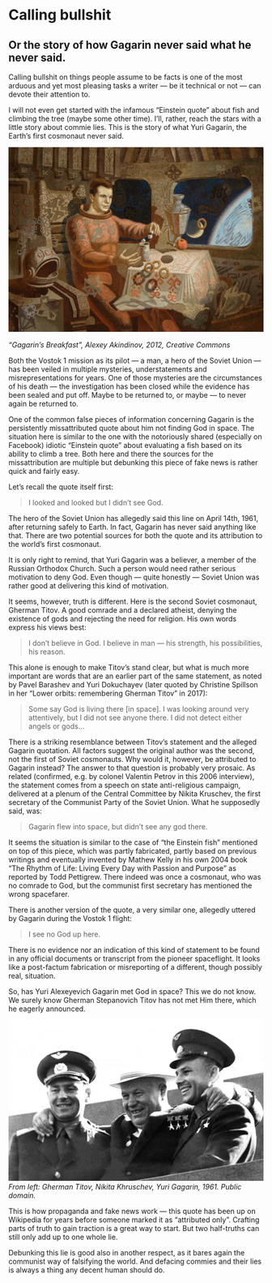 # Calling bullshit
## Or the story of how Gagarin never said what he never said.

Calling bullshit on things people assume to be facts is one of the most arduous and yet most pleasing tasks a writer — be it technical or not — can devote their attention to.

I will not even get started with the infamous “Einstein quote” about fish and climbing the tree (maybe some other time). I’ll, rather, reach the stars with a little story about commie lies. This is the story of what Yuri Gagarin, the Earth’s first cosmonaut never said.

![Gagarin’s Breakfast](cb/gagarin.jpg "Gagarin’s Breakfast")

*“Gagarin’s Breakfast”, Alexey Akindinov, 2012, Creative Commons*

Both the Vostok 1 mission as its pilot — a man, a hero of the Soviet Union — has been veiled in multiple mysteries, understatements and misrepresentations for years. One of those mysteries are the circumstances of his death — the investigation has been closed while the evidence has been sealed and put off. Maybe to be returned to, or maybe — to never again be returned to.

One of the common false pieces of information concerning Gagarin is the persistently missattributed quote about him not finding God in space. The situation here is similar to the one with the notoriously shared (especially on Facebook) idiotic “Einstein quote” about evaluating a fish based on its ability to climb a tree. Both here and there the sources for the missattribution are multiple but debunking this piece of fake news is rather quick and fairly easy.

Let’s recall the quote itself first:

> I looked and looked but I didn’t see God.

The hero of the Soviet Union has allegedly said this line on April 14th, 1961, after returning safely to Earth. In fact, Gagarin has never said anything like that. There are two potential sources for both the quote and its attribution to the world’s first cosmonaut.

It is only right to remind, that Yuri Gagarin was a believer, a member of the Russian Orthodox Church. Such a person would need rather serious motivation to deny God. Even though — quite honestly — Soviet Union was rather good at delivering this kind of motivation.

It seems, however, truth is different. Here is the second Soviet cosmonaut, Gherman Titov. A good comrade and a declared atheist, denying the existence of gods and rejecting the need for religion. His own words express his views best:

> I don’t believe in God. I believe in man — his strength, his possibilities, his reason.

This alone is enough to make Titov’s stand clear, but what is much more important are words that are an earlier part of the same statement, as noted by Pavel Barashev and Yuri Dokuchayev (later quoted by Christine Spillson in her “Lower orbits: remembering Gherman Titov” in 2017):

> Some say God is living there [in space]. I was looking around very attentively, but I did not see anyone there. I did not detect either angels or gods…

There is a striking resemblance between Titov’s statement and the alleged Gagarin quotation. All factors suggest the original author was the second, not the first of Soviet cosmonauts. Why would it, however, be attributed to Gagarin instead? The answer to that question is probably very prosaic. As related (confirmed, e.g. by colonel Valentin Petrov in this 2006 interview), the statement comes from a speech on state anti-religious campaign, delivered at a plenum of the Central Committee by Nikita Kruschev, the first secretary of the Communist Party of the Soviet Union. What he supposedly said, was:

> Gagarin flew into space, but didn’t see any god there.

It seems the situation is similar to the case of “the Einstein fish” mentioned on top of this piece, which was partly fabricated, partly based on previous writings and eventually invented by Mathew Kelly in his own 2004 book “The Rhythm of Life: Living Every Day with Passion and Purpose” as reported by Todd Pettigrew. There indeed was once a cosmonaut, who was no comrade to God, but the communist first secretary has mentioned the wrong spacefarer.

There is another version of the quote, a very similar one, allegedly uttered by Gagarin during the Vostok 1 flight:

> I see no God up here.

There is no evidence nor an indication of this kind of statement to be found in any official documents or transcript from the pioneer spaceflight. It looks like a post-factum fabrication or misreporting of a different, though possibly real, situation.

So, has Yuri Alexeyevich Gagarin met God in space? This we do not know. We surely know Gherman Stepanovich Titov has not met Him there, which he eagerly announced.

![Kosmonauts](cb/kosmonauts.jpg "Titov, Kruschev, Gagarin")
*From left: Gherman Titov, Nikita Khruschev, Yuri Gagarin, 1961. Public domain.*

This is how propaganda and fake news work — this quote has been up on Wikipedia for years before someone marked it as “attributed only”. Crafting parts of truth to gain traction is a great way to start. But two half-truths can still only add up to one whole lie.

Debunking this lie is good also in another respect, as it bares again the communist way of falsifying the world. And defacing commies and their lies is always a thing any decent human should do.